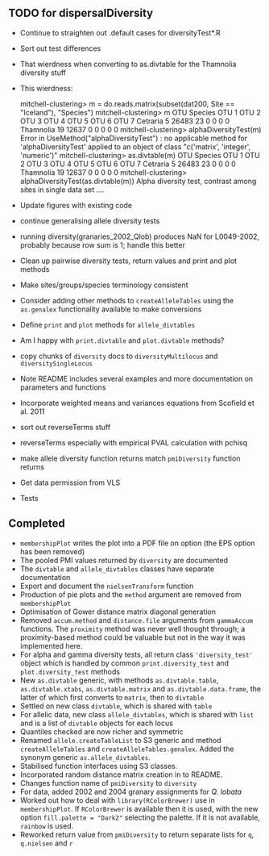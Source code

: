 TODO for dispersalDiversity
---------------------------

* Continue to straighten out .default cases for diversityTest*.R
* Sort out test differences
* That wierdness when converting to as.divtable for the Thamnolia diversity stuff
* This wierdness:

    mitchell-clustering> m = do.reads.matrix(subset(dat200, Site == "Iceland"), "Species")
    mitchell-clustering> m
               OTU
    Species     OTU 1 OTU 2 OTU 3 OTU 4 OTU 5 OTU 6 OTU 7
      Cetraria      5 26483    23     0     0     0     0
      Thamnolia    19 12637     0     0     0     0     0
    mitchell-clustering> alphaDiversityTest(m)
    Error in UseMethod("alphaDiversityTest") : 
      no applicable method for 'alphaDiversityTest' applied to an object of class "c('matrix', 'integer', 'numeric')"
    mitchell-clustering> as.divtable(m)
               OTU
    Species     OTU 1 OTU 2 OTU 3 OTU 4 OTU 5 OTU 6 OTU 7
      Cetraria      5 26483    23     0     0     0     0
      Thamnolia    19 12637     0     0     0     0     0
    mitchell-clustering> alphaDiversityTest(as.divtable(m))
    Alpha diversity test, contrast among sites in single data set
    ....

* Update figures with existing code
* continue generalising allele diversity tests
* running diversity(granaries_2002_Qlob) produces NaN for L0049-2002, probably because row sum is 1; handle this better
* Clean up pairwise diversity tests, return values and print and plot methods
* Make sites/groups/species terminology consistent
* Consider adding other methods to `createAlleleTables` using the `as.genalex` functionality available to make conversions
* Define `print` and `plot` methods for `allele_divtables`
* Am I happy with `print.divtable` and `plot.divtable` methods?
* copy chunks of `diversity` docs to `diversityMultilocus` and `diversitySingleLocus`
* Note README includes several examples and more documentation on parameters and functions
* Incorporate weighted means and variances equations from Scofield et al. 2011
* sort out reverseTerms stuff
* reverseTerms especially with empirical PVAL calculation with pchisq
* make allele diversity function returns match `pmiDiversity` function returns
* Get data permission from VLS
* Tests

Completed
---------

* `membershipPlot` writes the plot into a PDF file on option (the EPS option has been removed)
* The pooled PMI values returned by `diversity` are documented
* The `divtable` and `allele_divtables` classes have separate documentation
* Export and document the `nielsenTransform` function
* Production of pie plots and the `method` argument are removed from `membershipPlot`
* Optimisation of Gower distance matrix diagonal generation
* Removed `accum.method` and `distance.file` arguments from `gammaAccum` functions.  The `proximity` method was never well thought through; a proximity-based method could be valuable but not in the way it was implemented here.
* For alpha and gamma diversity tests, all return class `'diversity_test'` object which is handled by common `print.diversity_test` and `plot.diversity_test` methods
* New `as.divtable` generic, with methods `as.divtable.table`, `as.divtable.xtabs`, `as.divtable.matrix` and `as.divtable.data.frame`, the latter of which first converts to `matrix`, then to `divtable`
* Settled on new class `divtable`, which is shared with `table`
* For allelic data, new class `allele_divtables`, which is shared with `list` and is a list of `divtable` objects for each locus
* Quantiles checked are now richer and symmetric
* Renamed `allele.createTableList` to S3 generic and method `createAlleleTables` and `createAlleleTables.genalex`.  Added the synonym generic `as.allele_divtables`.
* Stabilised function interfaces using S3 classes.
* Incorporated random distance matrix creation in to README.
* Changes function name of `pmiDiversity` to `diversity`
* For data, added 2002 and 2004 granary assignments for *Q. lobata*
* Worked out how to deal with `library(RColorBrewer)` use in `membershipPlot`.  If `RColorBrewer` is available then it is used, with the new option `fill.palette = "Dark2"` selecting the palette.  If it is not available, `rainbow` is used.
* Reworked return value from `pmiDiversity` to return separate lists for `q`, `q.nielsen` and `r`

